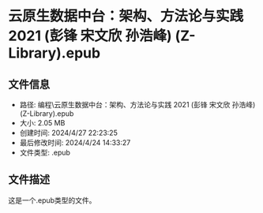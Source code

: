 ﻿# 云原生数据中台：架构、方法论与实践 2021 (彭锋  宋文欣  孙浩峰) (Z-Library).epub

## 文件信息
- 路径: 编程\云原生数据中台：架构、方法论与实践 2021 (彭锋  宋文欣  孙浩峰) (Z-Library).epub
- 大小: 2.05 MB
- 创建时间: 2024/4/27 22:23:25
- 最后修改时间: 2024/4/24 14:33:27
- 文件类型: .epub

## 文件描述
这是一个.epub类型的文件。

